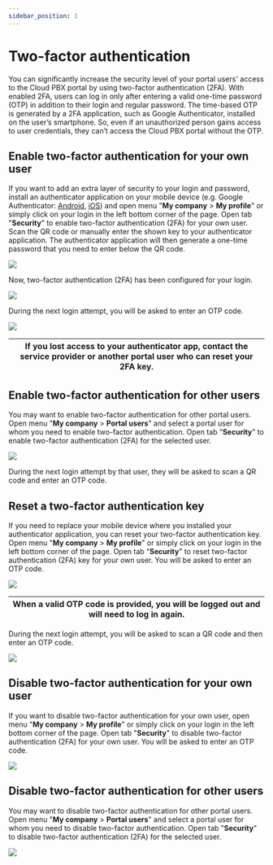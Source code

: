 ```yaml
---
sidebar_position: 1
---
```

# Two-factor authentication

You can significantly increase the security level of your portal users' access to the Cloud PBX portal by using two-factor authentication (2FA). With enabled 2FA, users can log in only after entering a valid one-time password (OTP) in addition to their login and regular password. The time-based OTP is generated by a 2FA application, such as Google Authenticator, installed on the user’s smartphone. So, even if an unauthorized person gains access to user credentials, they can’t access the Cloud PBX portal without the OTP.

## Enable two-factor authentication for your own user

If you want to add an extra layer of security to your login and password, install an authenticator application on your mobile device (e.g. Google Authenticator: [Android](https://play.google.com/store/apps/details?id=com.google.android.apps.authenticator2), [iOS](https://apps.apple.com/app/google-authenticator/id388497605)) and open menu "**My company** \> **My profile**" or simply click on your login in the left bottom corner of the page. Open tab "**Security**" to enable two-factor authentication (2FA) for your own user. Scan the QR code or manually enter the shown key to your authenticator application. The authenticator application will then generate a one-time password that you need to enter below the QR code.

![](./img/Security-Two-factor_authentication.png)

Now, two-factor authentication (2FA) has been configured for your login.

![](./img/Security-Two-factor_authentication_enabled.png)

During the next login attempt, you will be asked to enter an OTP code.

![](./img/Security-Two-factor_authentication_required.png)

| If you lost access to your authenticator app, contact the service provider or another portal user who can reset your 2FA key. |
| --- |

## Enable two-factor authentication for other users

You may want to enable two-factor authentication for other portal users. Open menu "**My company** \> **Portal users**" and select a portal user for whom you need to enable two-factor authentication. Open tab "**Security**" to enable two-factor authentication (2FA) for the selected user.

![](./img/Security-Two-factor_authentication_other_user.png)

During the next login attempt by that user, they will be asked to scan a QR code and enter an OTP code.

## Reset a two-factor authentication key

If you need to replace your mobile device where you installed your authenticator application, you can reset your two-factor authentication key. Open menu "**My company** \> **My profile**" or simply click on your login in the left bottom corner of the page. Open tab "**Security**" to reset two-factor authentication (2FA) key for your own user. You will be asked to enter an OTP code.

![](./img/Security-Two-factor_authentication_reset_key.png)

| When a valid OTP code is provided, you will be logged out and will need to log in again. |
| --- |

During the next login attempt, you will be asked to scan a QR code and then enter an OTP code.

![](./img/Security-Two-factor_authentication.png)

## Disable two-factor authentication for your own user

If you want to disable two-factor authentication for your own user, open menu "**My company** \> **My profile**" or simply click on your login in the left bottom corner of the page. Open tab "**Security**" to disable two-factor authentication (2FA) for your own user. You will be asked to enter an OTP code.

![](./img/Security-Two-factor_authentication_disable.png)

## Disable two-factor authentication for other users

You may want to disable two-factor authentication for other portal users. Open menu "**My company** \> **Portal users**" and select a portal user for whom you need to disable two-factor authentication. Open tab "**Security**" to disable two-factor authentication (2FA) for the selected user.

![](./img/Security-Two-factor_authentication_other_user_disable.png)
